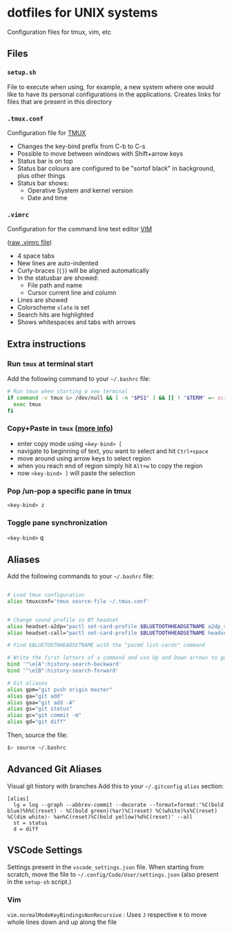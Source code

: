 # dotfiles for UNIX systems

Configuration files for tmux, vim, etc

## Files

### `setup.sh`

File to execute when using, for example, a new system where one would like to have its personal configurations in the applications. Creates links for files that are present in this directory

### `.tmux.conf`

Configuration file for [TMUX](https://github.com/tmux/tmux)

- Changes the key-bind prefix from C-b to C-s
- Possible to move between windows with Shift+arrow keys
- Status bar is on top
- Status bar colours are configured to be "sortof black" in background, plus other things
- Status bar shows:
  - Operative System and kernel version
  - Date and time

### `.vimrc`

Configuration for the command line text editor [VIM](https://www.vim.org)

([raw .vimrc file](https://raw.githubusercontent.com/DPontes/dotfiles/master/.vimrc))

- 4 space tabs
- New lines are auto-indented
- Curly-braces (`{}`) will be aligned automatically
- In the statusbar are showed:
  - File path and name
  - Cursor current line and column
- Lines are showed
- Colorscheme `slate` is set
- Search hits are highlighted
- Shows whitespaces and tabs with arrows

## Extra instructions

### Run `tmux` at terminal start

Add the following command to your `~/.bashrc` file:

```bash
# Run tmux when starting a new terminal
if command -v tmux &> /dev/null && [ -n "$PS1" ] && [[ ! "$TERM" =~ screen ]] && [[ ! "$TERM" =~ tmux ]] && [ -z "$TMUX" ]; then
  exec tmux
fi
```

### Copy+Paste in `tmux` ([more info](https://awhan.wordpress.com/2010/06/20/copy-paste-in-tmux/))

- enter copy mode using `<key-bind> [`
- navigate to beginning of text, you want to select and hit `Ctrl+space`
- move around using arrow keys to select region
- when you reach end of region simply hit `Alt+w` to copy the region
- now `<key-bind> ]` will paste the selection

### Pop /un-pop a specific pane in tmux

`<key-bind> z`

### Toggle pane synchronization

`<key-bind>` q

## Aliases

Add the following commands to your `~/.bashrc` file:

```bash

# Load tmux configuration
alias tmuxconf='tmux source-file ~/.tmux.conf'


# Change sound profile in BT headset
alias headset-a2dp="pactl set-card-profile $BLUETOOTHHEADSETNAME a2dp_sink"
alias headset-call="pactl set-card-profile $BLUETOOTHHEADSETNAME headset_head_unit"

# Find $BLUETOOTHHEADSETNAME with the "pacmd list-cards" command

# Write the first letters of a command and use Up and Down arrows to go through history for that command
bind '"\e[A":history-search-backward'
bind '"\e[B":history-search-forward'

# Git aliases
alias gpm="git push origin master"
alias ga="git add"
alias gaa="git add -A"
alias gs="git status"
alias gc="git commit -m"
alias gd="git diff"
```

Then, source the file:

```bash
$> source ~/.bashrc
```

## Advanced Git Aliases

Visual git history with branches
Add this to your `~/.gitconfig` `alias` section:

```
[alias]
  lg = log --graph --abbrev-commit --decorate --format=format:'%C(bold blue)%h%C(reset) - %C(bold green)(%ar)%C(reset) %C(white)%s%C(reset) %C(dim white)- %an%C(reset)%C(bold yellow)%d%C(reset)' --all
  st = status
  d = diff
```

## VSCode Settings

Settings present in the `vscode_settings.json` file. When starting from scratch, move the file to `~/.config/Code/User/settings.json` (also present in the `setup-sh` script.)

### Vim
`vim.normalModeKeyBindingsNonRecursive` : Uses `J` respective `K` to move whole lines down and up along the file
